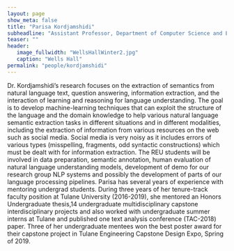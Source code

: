 ```yaml
---
layout: page
show_meta: false
title: "Parisa Kordjamshidi"
subheadline: "Assistant Professor, Department of Computer Science and Engineering"
teaser: ""
header:
   image_fullwidth: "WellsHallWinter2.jpg"
   caption: "Wells Hall"
permalink: "people/kordjamshidi"
---
```


Dr. Kordjamshidi’s research focuses on the extraction of semantics from natural language text, question answering, information extraction, and the interaction of learning and reasoning for language understanding. The goal is to develop machine-learning techniques that can exploit the structure of the language and the domain knowledge to help various natural language semantic extraction tasks in different situations and in different modalities, including the extraction of information from various resources on the web such as social media. Social media is very noisy as it includes errors of various types (misspelling, fragments, odd syntactic constructions) which must be dealt with for information extraction. The REU students will be involved in data preparation, semantic annotation, human evaluation of natural language understanding models, development of demo for our research group NLP systems and possibly the development of parts of our language processing pipelines. Parisa has several years of experience with mentoring undergrad students. During  three years of her tenure-track faculty position at Tulane University (2016-2019), she mentored an Honors Undergraduate thesis,14 undergraduate multidisciplinary capstone interdisciplinary projects and also worked with undergraduate summer interns at Tulane and published one text analysis conference (TAC-2018) paper. Three of her undergraduate mentees won the best poster award for their capstone project in Tulane Engineering Capstone Design Expo, Spring of 2019.
